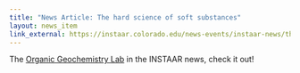 ```yaml
---
title: "News Article: The hard science of soft substances"
layout: news_item
link_external: https://instaar.colorado.edu/news-events/instaar-news/the-hard-science-of-soft-substances-julio-sepulveda/
---
```


The [Organic Geochemistry Lab](/resources/ogl) in the INSTAAR news, check it out!
